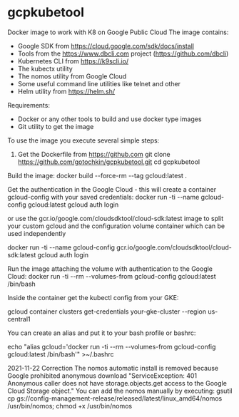 # gcpkubetool
Docker image to work with K8 on Google Public Cloud
The image contains:
- Google SDK from https://cloud.google.com/sdk/docs/install 
- Tools from the https://www.dbcli.com project (https://github.com/dbcli) 
- Kubernetes CLI from https://k9scli.io/
- The kubectx utility 
- The nomos utility from Google Cloud
- Some useful command line utilities like telnet and other 
- Helm utility from https://helm.sh/

Requirements:
- Docker or any other tools to build and use docker type images
- Git utility to get the image


To use the image you execute several simple steps:
1. Get the Dockerfile from https://github.com
git clone https://github.com/gotochkin/gcpkubetool.git
cd gcpkubetool

Build the image:
docker build --force-rm --tag gcloud:latest .

Get the authentication in the Google Cloud - this will create a container gcloud-config with your saved credentials:
docker run -ti --name gcloud-config gcloud:latest gcloud auth login

or use the gcr.io/google.com/cloudsdktool/cloud-sdk:latest image to split your custom gcloud and the configuration volume container which can be used independently

docker run -ti --name gcloud-config gcr.io/google.com/cloudsdktool/cloud-sdk:latest gcloud auth login

Run the image attaching the volume with authentication to the Google Cloud:
docker run -ti --rm --volumes-from gcloud-config gcloud:latest /bin/bash

Inside the container get the kubectl config from your GKE:

gcloud container clusters get-credentials your-gke-cluster --region us-central1

You can create an alias and put it to your bash profile or bashrc:

echo "alias gcloud='docker run -ti --rm --volumes-from gcloud-config gcloud:latest /bin/bash'" >~/.bashrc

2021-11-22 Correction
The nomos automatic install is removed because Google prohibited anonymous download "ServiceException: 401 Anonymous caller does not have storage.objects.get access to the Google Cloud Storage object."
You can add the nomos manually by executing:
gsutil cp gs://config-management-release/released/latest/linux_amd64/nomos /usr/bin/nomos; chmod +x /usr/bin/nomos
